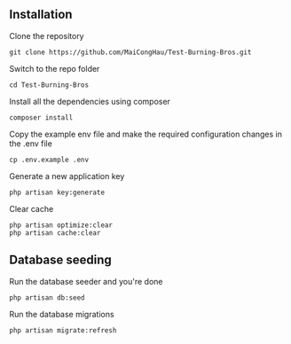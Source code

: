 ## Installation 
Clone the repository

    git clone https://github.com/MaiCongHau/Test-Burning-Bros.git

Switch to the repo folder

    cd Test-Burning-Bros

Install all the dependencies using composer

    composer install

Copy the example env file and make the required configuration changes in the .env file

    cp .env.example .env

Generate a new application key

    php artisan key:generate

Clear cache 

    php artisan optimize:clear
    php artisan cache:clear

## Database seeding
Run the database seeder and you're done

    php artisan db:seed

Run the database migrations 

    php artisan migrate:refresh
